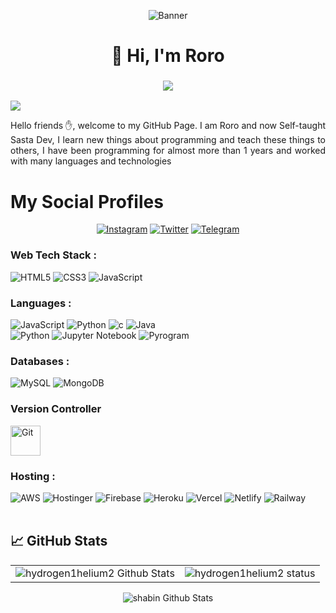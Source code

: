 <p align="center">
  <img src="https://media.giphy.com/media/xkV5VUPtVIRq12Tkau/giphy.gif" alt="Banner" />
</p>

<h1 align="center">👋 Hi, I'm Roro </h1>
<h3 align="center"> <img src="https://readme-typing-svg.herokuapp.com?color=0357F7&lines=Mai+Chutiya+Hu+%3A)" /> </h3>

![](https://visitcount.itsvg.in/api?id=hydrogen1helium2&icon=0&color=0)
<p align="justify"> 
Hello friends ✋, welcome to my GitHub Page. I am Roro and now  Self-taught Sasta Dev, I learn new things about programming and teach these things to others, I have been programming for almost more than 1 years and worked with many languages and technologies
 
</p>

# My Social Profiles
<p align="center">
<a href="https://www.instagram.com/juck/" target="_blank"><img alt="Instagram" src="https://img.shields.io/badge/Roro-%23E4405F.svg?&style=for-the-badge&logo=Instagram&logoColor=white"/></a>
<a href="https://twitter.com/elonmusk" target="_blank"><img alt="Twitter" src="https://img.shields.io/badge/Roro-%231DA1F2.svg?&style=for-the-badge&logo=Twitter&logoColor=white"/></a>
<a href="https://t.me/SpeckledMonster" target="_blank"><img alt="Telegram" src="https://img.shields.io/badge/Roro-%232CA5E0.svg?style=for-the-badge&logo=telegram&logoColor=white"/></a>
</p>

<h3 align="left">Web Tech Stack :</h3>
<div align="left">
<img alt="HTML5" src="https://img.shields.io/badge/html5-%23E34F26.svg?style=for-the-badge&logo=html5&logoColor=white"/>
<img alt="CSS3" src="https://img.shields.io/badge/css3-%231572B6.svg?style=for-the-badge&logo=css3&logoColor=white"/> 
<img alt="JavaScript" src="https://img.shields.io/badge/javascript-%23323330.svg?style=for-the-badge&logo=javascript&logoColor=%23F7DF1E"/>


<h3 align="left">Languages :</h3>
<div align="left">
  <img alt="JavaScript" src="https://img.shields.io/badge/javascript-%23323330.svg?style=for-the-badge&logo=javascript&logoColor=%23F7DF1E"/> 
  <img alt="Python" src="https://img.shields.io/badge/python-%2314354C.svg?style=for-the-badge&logo=python&logoColor=white"/>
  <img alt="c" src="https://img.shields.io/badge/C%2B%2B-00599C?style=for-the-badge&logo=c%2B%2B&logoColor=white"/>
  <img alt="Java" src="https://img.shields.io/badge/java-%23ED8B00.svg?style=for-the-badge&logo=java&logoColor=white"/>
</div>
 <img alt="Python" src="https://img.shields.io/badge/python-%2314354C.svg?style=for-the-badge&logo=python&logoColor=white"/>
<img alt="Jupyter Notebook" src="https://img.shields.io/badge/Jupyter%20Notebook-%23F37626.svg?style=for-the-badge&logo=jupyter&logoColor=white"/>
<img alt="Pyrogram" src="https://img.shields.io/badge/Pyrogram-%232CA5E0.svg?style=for-the-badge&logo=python&logoColor=white"/>
</div> 


<h3 align="left">Databases :</h3>
<div align="left">
  <img alt="MySQL" src="https://img.shields.io/badge/mysql-%2300f.svg?style=for-the-badge&logo=mysql&logoColor=white"/>
  <img alt="MongoDB" src ="https://img.shields.io/badge/MongoDB-4EA94B?style=for-the-badge&logo=mongodb&logoColor=white"/>


<h3 align="left">Version Controller</h3>
<div align="left">
  <img src="https://user-images.githubusercontent.com/25181517/192108372-f71d70ac-7ae6-4c0d-8395-51d8870c2ef0.png" width="48" height="48" alt="Git" />
</div>

<h3 align="left">Hosting :</h3>
<div align="left">
  <img alt="AWS" src="https://img.shields.io/badge/Amazon_AWS-FF9900?style=for-the-badge&logo=amazonaws&logoColor=white"/>
  <img alt="Hostinger" src="https://img.shields.io/badge/Hostinger-%230167ff.svg?style=for-the-badge&logo=Hostinger&logoColor=white"/>
  <img alt="Firebase" src="https://img.shields.io/badge/firebase-%23039BE5.svg?style=for-the-badge&logo=firebase"/>
  <img alt="Heroku" src="https://img.shields.io/badge/heroku-%23430098.svg?style=for-the-badge&logo=heroku&logoColor=white"/>
  <img alt="Vercel" src="https://img.shields.io/badge/Vercel-000000?style=for-the-badge&logo=vercel&logoColor=white"/>
  <img alt="Netlify" src="https://img.shields.io/badge/Netlify-00C7B7?style=for-the-badge&logo=netlify&logoColor=white"/>
  <img alt="Railway" src="https://img.shields.io/badge/railway-00C7B7?style=for-the-badge&logo=Railway&logoColor=white"/>
</div><br/>

## &#x1f4c8; GitHub Stats
 
 <table>
  <tr>
    <td><img src="https://github-readme-stats.vercel.app/api?username=hydrogen1helium2&show_icons=true&theme=dark&locale=en" alt="hydrogen1helium2 Github Stats" /></td>
    <td><img align="center" src="https://github-readme-streak-stats.herokuapp.com/?user=hydrogen1helium2&theme=dark" alt="hydrogen1helium2 status" /></td>
  </tr>
</table>

<div align="center">
    <p><img src="https://github-readme-stats.vercel.app/api/top-langs?username=hydrogen1helium2&show_icons=true&theme=dark&locale=en&layout=compact" alt="shabin Github Stats" /></p>
 </div>
